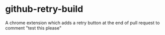 # github-retry-build
A chrome extension which adds a retry button at the end of pull request to comment "test this please"

